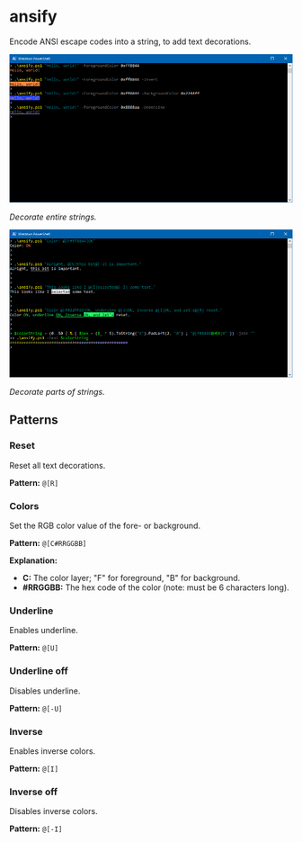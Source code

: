 # ansify

Encode ANSI escape codes into a string, to add text decorations.

![Simplified ANSI encoding.](./githubAssets/example1.png)

*Decorate entire strings.*

![Simplified ANSI encoding.](./githubAssets/example2.png)

*Decorate parts of strings.*

## Patterns

### Reset

Reset all text decorations.

**Pattern:** `@[R]`

### Colors

Set the RGB color value of the fore- or background.

**Pattern:** `@[C#RRGGBB]`

**Explanation:**

-  **C:** The color layer; "F" for foreground, "B" for background.
- **#RRGGBB:** The hex code of the color (note: must be 6 characters long).

### Underline

Enables underline.

**Pattern:** `@[U]`

### Underline off

Disables underline.

**Pattern:** `@[-U]`

### Inverse

Enables inverse colors.

**Pattern:** `@[I]`

### Inverse off

Disables inverse colors.

**Pattern:** `@[-I]`
